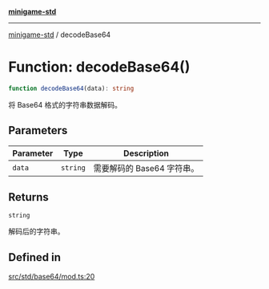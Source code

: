 [**minigame-std**](../README.md)

***

[minigame-std](../README.md) / decodeBase64

# Function: decodeBase64()

```ts
function decodeBase64(data): string
```

将 Base64 格式的字符串数据解码。

## Parameters

| Parameter | Type | Description |
| ------ | ------ | ------ |
| `data` | `string` | 需要解码的 Base64 字符串。 |

## Returns

`string`

解码后的字符串。

## Defined in

[src/std/base64/mod.ts:20](https://github.com/JiangJie/minigame-std/blob/8633d80114dee6c79033ec094d8233bd8263bedc/src/std/base64/mod.ts#L20)
